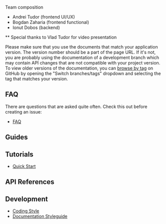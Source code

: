 Team composition

- Andrei Tudor (frontend UI/UX)
- Bogdan Zaharia (frontend functional)
- Ionut Dobos (backend)

** Special thanks to Vlad Tudor for video presentation

Please make sure that you use the documents that match your application version.
The version number should be a part of the page URL. If it's not, you are
probably using the documentation of a development branch which may contain API
changes that are not compatible with your project version. To view older
versions of the documentation, you can
[browse by tag](https://github.com/jshacks/boilerplate/tree/v0.1.0)
on GitHub by opening the "Switch branches/tags" dropdown and selecting the tag
that matches your version.

## FAQ

There are questions that are asked quite often. Check this out before creating
an issue:

* [FAQ](faq.md)

## Guides


## Tutorials

* [Quick Start](tutorial/quick-start.md)

## API References


## Development

* [Coding Style](development/coding-style.md)
* [Documentation Styleguide](styleguide.md)
